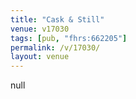 ```yaml
---
title: "Cask & Still"
venue: v17030
tags: [pub, "fhrs:662205"]
permalink: /v/17030/
layout: venue
---
```

null